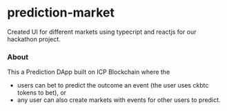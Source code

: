 # prediction-market
Created UI for different markets using typecript and reactjs for our hackathon project.

### About
This a Prediction DApp built on ICP Blockchain where the 
* users can bet to predict the outcome an event (the user uses ckbtc tokens to bet), or 
* any user can also create markets with events for other users to predict. 
